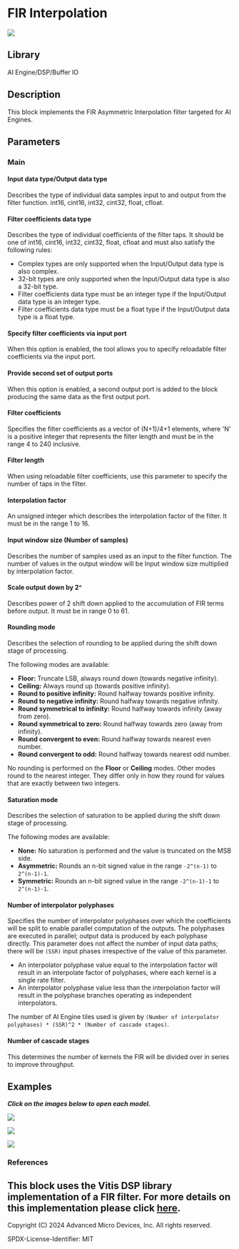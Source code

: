 # FIR Interpolation

  
![](./Images/block.png)  

## Library

AI Engine/DSP/Buffer IO

## Description

This block implements the FIR Asymmetric Interpolation filter targeted
for AI Engines.

## Parameters

### Main  
#### Input data type/Output data type  
Describes the type of individual data samples input to and output from
the filter function. int16, cint16, int32, cint32, float, cfloat.

#### Filter coefficients data type  
Describes the type of individual coefficients of the filter taps. It
should be one of int16, cint16, int32, cint32, float, cfloat and must
also satisfy the following rules:

  - Complex types are only supported when the Input/Output data type is
  also complex.
  - 32-bit types are only supported when the Input/Output data type is
  also a 32-bit type.
  - Filter coefficients data type must be an integer type if the
  Input/Output data type is an integer type.
  - Filter coefficients data type must be a float type if the Input/Output
  data type is a float type.

#### Specify filter coefficients via input port  
When this option is enabled, the tool allows you to specify reloadable
filter coefficients via the input port.

#### Provide second set of output ports
When this option is enabled, a second output port is added to the block producing the same data as the first output port.

#### Filter coefficients  
Specifies the filter coefficients as a vector of (N+1)/4+1 elements,
where 'N' is a positive integer that represents the filter length and
must be in the range 4 to 240 inclusive.

#### Filter length
When using reloadable filter coefficients, use this parameter to specify the number of taps in the filter.

#### Interpolation factor  
An unsigned integer which describes the interpolation factor of the
filter. It must be in the range 1 to 16.

#### Input window size (Number of samples)  
Describes the number of samples used as an input to the filter function.
The number of values in the output window will be Input window size
multiplied by interpolation factor.

#### Scale output down by 2^  
Describes power of 2 shift down applied to the accumulation of FIR terms
before output. It must be in range 0 to 61.

#### Rounding mode

Describes the selection of rounding to be applied during the shift down stage of processing.

The following modes are available:
* **Floor:** Truncate LSB, always round down (towards negative infinity).
* **Ceiling:** Always round up (towards positive infinity).
* **Round to positive infinity:** Round halfway towards positive infinity.
* **Round to negative infinity:** Round halfway towards negative infinity.
* **Round symmetrical to infinity:** Round halfway towards infinity (away from zero).
* **Round symmetrical to zero:** Round halfway towards zero (away from infinity).
* **Round convergent to even:** Round halfway towards nearest even number.
* **Round convergent to odd:** Round halfway towards nearest odd number.

No rounding is performed on the **Floor** or **Ceiling** modes. Other modes round to the nearest integer. They differ only in how they round for values that are exactly between two integers.

#### Saturation mode

Describes the selection of saturation to be applied during the shift down stage of processing.

The following modes are available:
* **None:** No saturation is performed and the value is truncated on the MSB side.
* **Asymmetric:** Rounds an n-bit signed value in the range `-2^(n-1)` to `2^(n-1)-1`.
* **Symmetric:** Rounds an n-bit signed value in the range `-2^(n-1)-1` to `2^(n-1)-1`.

#### Number of interpolator polyphases

Specifies the number of interpolator polyphases over which the coefficients will be split to enable parallel computation of the outputs. The polyphases are executed in parallel; output data is produced by each polyphase directly. This parameter does not affect the number of input data paths; there will be `(SSR)` input phases irrespective of the value of this parameter.

* An interpolator polyphase value equal to the interpolation factor will result in an interpolate factor of polyphases, where each kernel is a single rate filter.
* An interpolator polyphase value less than the interpolation factor will result in the polyphase branches operating as independent interpolators.

The number of AI Engine tiles used is given by `(Number of interpolator polyphases) * (SSR)^2 * (Number of cascade stages)`.

#### Number of cascade stages  
This determines the number of kernels the FIR will be divided over in series to improve throughput.

## Examples

***Click on the images below to open each model.***

[![](./Images/FIR_Interpolation_Ex1.png)](https://github.com/Xilinx/Vitis_Model_Composer/tree/2024.2/Examples/Block_Help/AIE/FIR_InterpolationFilter_Ex1)

[![](./Images/FIR_Interpolation_Ex2.png)](https://github.com/Xilinx/Vitis_Model_Composer/tree/2024.2/Examples/Block_Help/AIE/FIR_InterpolationFilter_Ex2)

[![](./Images/FIR_Interpolation_Ex3.png)](https://github.com/Xilinx/Vitis_Model_Composer/tree/2024.2/Examples/Block_Help/AIE/FIR_InterpolationFilter_Ex3)

### References
This block uses the Vitis DSP library implementation of a FIR filter. For more details on this implementation please click [here](https://docs.xilinx.com/r/en-US/Vitis_Libraries/dsp/user_guide/L2/func-fir-filtersAIE.html).
--------------
Copyright (C) 2024 Advanced Micro Devices, Inc.
All rights reserved.

SPDX-License-Identifier: MIT

